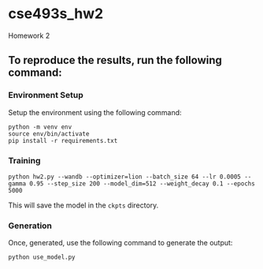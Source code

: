 # cse493s_hw2

Homework 2

## To reproduce the results, run the following command:

### Environment Setup

Setup the environment using the following command:

```
python -m venv env
source env/bin/activate
pip install -r requirements.txt
```


### Training

```
python hw2.py --wandb --optimizer=lion --batch_size 64 --lr 0.0005 --gamma 0.95 --step_size 200 --model_dim=512 --weight_decay 0.1 --epochs 5000
```

This will save the model in the `ckpts` directory. 

### Generation

Once, generated, use the following command to generate the output:

```
python use_model.py
```
